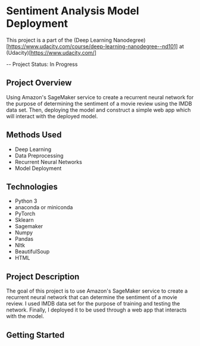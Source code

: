 # Sentiment Analysis Model Deployment

This project is a part of the (Deep Learning Nanodegree)[https://www.udacity.com/course/deep-learning-nanodegree--nd101] at (Udacity)[https://www.udacity.com/]

-- Project Status: In Progress

## Project Overview

Using Amazon's SageMaker service to create a recurrent neural network for the purpose of determining the sentiment of a movie review using the IMDB data set. Then, deploying the model and construct a simple web app which will interact with the deployed model.

## Methods Used

- Deep Learning
- Data Preprocessing
- Recurrent Neural Networks
- Model Deployment

## Technologies

- Python 3
- anaconda or miniconda
- PyTorch
- Sklearn
- Sagemaker
- Numpy
- Pandas
- Nltk
- BeautifulSoup
- HTML

## Project Description

The goal of this project is to use Amazon's SageMaker service to create a recurrent neural network that can determine the sentiment of a movie review.
I used IMDB data set for the purpose of training and testing the network. 
Finally, I deployed it to be used through a web app that interacts with the model. 

## Getting Started



